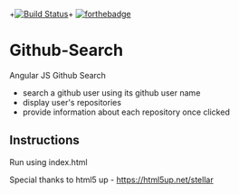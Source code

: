 
+[![Build Status](https://travis-ci.org/julianamariemorales/Github-Search.svg?branch=master)](https://travis-ci.org/julianamariemorales/Github-Search)+ [![forthebadge](http://forthebadge.com/badges/contains-technical-debt.svg)](http://forthebadge.com)


# Github-Search
Angular JS Github Search

  * search a github user using its github user name
  * display user's repositories
  * provide information about each repository once clicked

Instructions
-----------
Run using index.html

Special thanks to html5 up - https://html5up.net/stellar
